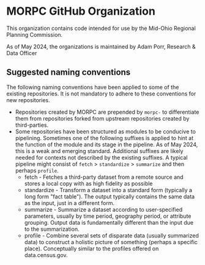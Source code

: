# MORPC GitHub Organization

This organization contains code intended for use by the Mid-Ohio Regional Planning Commission.

As of May 2024, the organizations is maintained by Adam Porr, Research & Data Officer

## Suggested naming conventions

The following naming conventions have been applied to some of the existing repositories.  It is not mandatory to adhere to these conventions for new repositories.

  - Repositories created by MORPC are prepended by `morpc-` to differentiate them from repositories forked from upstream repositories created by third-parties.
  - Some repositories have been structured as modules to be conducive to pipelining.  Sometimes one of the following suffixes is applied to hint at the function of the module and its stage in the pipeline.  As of May 2024, this is a weak and emerging standard.  Additional suffixes are likely needed for contexts not described by the existing suffixes.  A typical pipeline might consist of `fetch` > `standardize` > `summarize` and then perhaps `profile`.
    - fetch - Fetches a third-party dataset from a remote source and stores a local copy with as high fidelity as possible
    - standardize - Transform a dataset into a standard form (typically a long form "fact table").  The output typically contains the same data as the input, just in a different form.
    - summarize - Summarize a dataset according to user-specified parameters, usually by time period, geography period, or attribute grouping.  Output data is fundamentally different than the input due to the summarization.
    - profile - Combine several sets of disparate data (usually summarized data) to construct a holistic picture of something (perhaps a specific place).  Conceptually similar to the profiles offered on data.census.gov.

